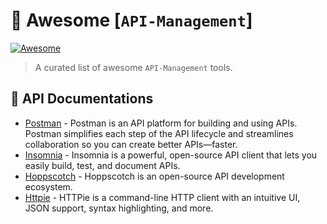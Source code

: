 # 🚀 Awesome [`API-Management`]

[![Awesome](https://awesome.re/badge.svg)](https://awesome.re)

> A curated list of awesome `API-Management` tools.

## 🔌 API Documentations

- [Postman](https://www.postman.com/) - Postman is an API platform for building and using APIs. Postman simplifies each step of the API lifecycle and streamlines collaboration so you can create better APIs—faster.
- [Insomnia](https://insomnia.rest/) - Insomnia is a powerful, open-source API client that lets you easily build, test, and document APIs.
- [Hoppscotch](https://hoppscotch.io/) - Hoppscotch is an open-source API development ecosystem.
- [Httpie](https://httpie.io/) - HTTPie is a command-line HTTP client with an intuitive UI, JSON support, syntax highlighting, and more.
